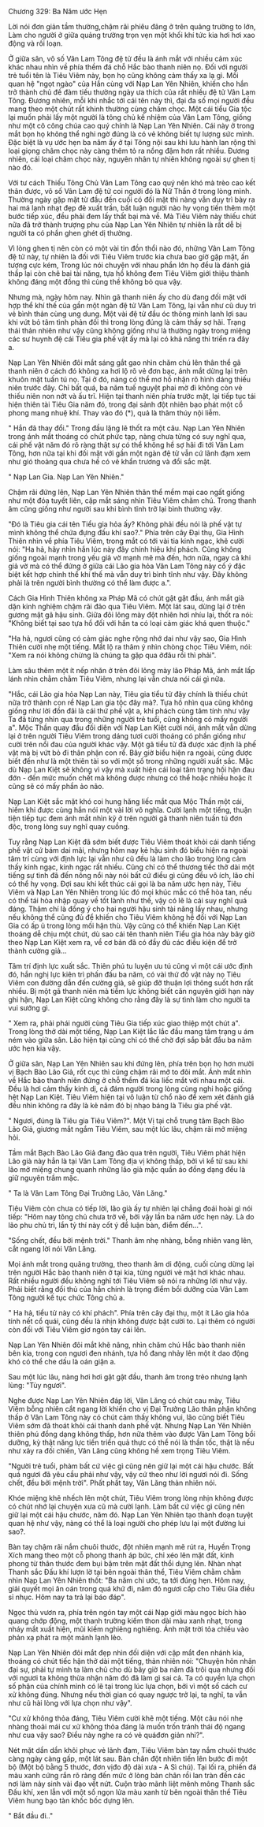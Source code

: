 




Chương 329: Ba Năm ước Hẹn


Lời nói đơn giản tầm thường,chậm rãi phiêu đãng ở trên quảng trường to lớn, Làm cho người ở giữa quảng trường trọn vẹn một khối khí tức kia hơi hơi xao động và rối loạn.

Ở giữa sân, vô số Vân Lam Tông đệ tử đều là ánh mắt với nhiều cảm xúc khác nhau nhìn về phía thềm đá chỗ Hắc bào thanh niên nọ. Đối với người trẻ tuổi tên là Tiêu Viêm này, bọn họ cũng không cảm thấy xa lạ gì. Mối quan hệ "ngọt ngào" của Hắn cùng với Nạp Lan Yên Nhiên, khiến cho hắn trở thành chủ đề đàm tiếu thường ngày ưa thích của rất nhiều đệ tử Vân Lam Tông. Đương nhiên, mỗi khi nhắc tới cái tên này thì, đại đa số mọi người đều mang theo một chút rất khinh thường cùng châm chọc. Một cái tiểu Gia tộc lại muốn phải lấy một người là tông chủ kế nhiệm của Vân Lam Tông, giống như một cô công chúa cao quý chính là Nạp Lan Yên Nhiên. Cái này ở trong mắt bọn họ không thể nghi ngờ đúng là có vẻ không biết tự lượng sức mình. Đặc biệt là vụ ước hẹn ba năm ấy ở tại Tông nội sau khi lưu hành lan rộng thì loại giọng châm chọc này càng thêm tỏ ra nồng đậm hơn rất nhiều. Đương nhiên, cái loại châm chọc này, nguyên nhân tự nhiên không ngoài sự ghen tị nào đó.

Với tư cách Thiếu Tông Chủ Vân Lam Tông cao quý nên khó mà trèo cao kết thân được, vô số Vân Lam đệ tử coi người đó là Nữ Thần ở trong lòng mình. Thường ngày gặp mặt từ đầu đến cuối có đối mặt thì nàng vẫn duy trì bày ra hai má lạnh nhạt đẹp đẽ xuất trần, bất luận người nào hy vọng tiến thêm một bước tiếp xúc, đều phải đem lấy thất bại mà về. Mà Tiêu Viêm này thiếu chút nữa đã trở thành trượng phu của Nạp Lan Yên Nhiên tự nhiên là rất dễ bị người ta có phần ghen ghét dị thường.

Vì lòng ghen tị nên còn có một vài tin đồn thổi nào đó, những Vân Lam Tông đệ tử này, tự nhiên là đối với Tiêu Viêm trước kia chưa bao giờ gặp mặt, ấn tượng cực kém, Trong lúc nói chuyện với nhau phần lớn họ đều là đánh giá thấp lại còn chê bai tài năng, tựa hồ không đem Tiêu Viêm giới thiệu thành không đáng một đồng thì cùng thề không bỏ qua vậy.

Nhưng mà, ngày hôm nay. Nhìn gã thanh niên ấy cho dù đang đối mặt với hợp thể khí thế của gần một ngàn đệ tử Vân Lam Tông, lại vẫn như cũ duy trì vẻ bình thản cùng ung dung. Một vài đệ tử đầu óc thông minh lanh lợi sau khi vứt bỏ tâm tình phản đối thì trong lòng đúng là cảm thấy sợ hãi. Trạng thái thản nhiên như vậy cũng không giống như là thường ngày trong miệng các sư huynh đệ cái Tiêu gia phế vật ấy mà lại có khả năng thi triển ra đây a.

Nạp Lan Yên Nhiên đôi mắt sáng gắt gao nhìn chăm chú lên thân thể gã thanh niên ở cách đó không xa hơi lộ rõ vẻ đơn bạc, ánh mắt dừng lại trên khuôn mặt tuấn tú nọ. Tại ở đó, nàng có thể mơ hồ nhận rõ hình dáng thiếu niên trước đây. Chỉ bất quá, ba năm tuế nguyệt phai mờ đi không còn vẻ thiếu niên non nớt và ấu trĩ. Hiện tại thanh niên phía trước mặt, lại tiếp tục tái hiện thiên tài Tiêu Gia năm đó, trong đại sảnh đột nhiên bạo phát một cổ phong mang nhuệ khí. Thay vào đó (*), quả là thâm thúy nội liễm.

" Hắn đã thay đổi." Trong đầu lặng lẽ thốt ra một câu. Nạp Lan Yên Nhiên trong ánh mắt thoáng có chút phức tạp, nàng chưa từng có suy nghĩ qua, cái phế vật năm đó rõ ràng thật sự có thể không hề sợ hãi đi tới Vân Lam Tông, hơn nữa tại khi đối mặt với gần một ngàn đệ tử vẫn cứ lãnh đạm xem như gió thoảng qua chưa hề có vẻ khẩn trương và đổi sắc mặt.

" Nạp Lan Gia. Nạp Lan Yên Nhiên."

Chậm rãi đứng lên, Nạp Lan Yên Nhiên thân thể mềm mại cao ngất giống như một đóa tuyết liên, cặp mắt sáng nhìn Tiêu Viêm chăm chú. Trong thanh âm cũng giống như người sau khi bình tĩnh trở lại bình thường vậy.

"Đó là Tiêu gia cái tên Tiểu gia hỏa ấy? Không phải đều nói là phế vật tự mình không thể chứa đựng đấu khí sao?." Phía trên cây Đại thụ, Gia Hình Thiên nhìn về phía Tiêu Viêm, trong mắt có tới vài tia kinh ngạc, khẽ cười nói: "Ha hả, hãy nhìn hắn lúc này đây chính hiệu khí phách. Cũng không giống ngoài mạnh trong yếu giả vờ mạnh mẽ mà đến, hơn nữa, ngay cả khi giả vờ mà có thể đứng ở giữa cái Lão gia hỏa Vân Lam Tông này cố ý đặc biệt kết hợp chỉnh thể khí thế mà vẫn duy trì bình tĩnh như vậy. Đây không phải là trên người bình thường có thể làm được a.".

Cách Gia Hình Thiên không xa Pháp Mã có chút gật gật đầu, ánh mắt già dặn kinh nghiệm chậm rãi đảo qua Tiêu Viêm. Một lát sau, dừng lại ở trên gương mặt gã hậu sinh. Giữa đôi lông mày đột nhiên hơi nhíu lại, thốt ra nói: "Không biết tại sao tựa hồ đối với hắn ta có loại cảm giác khá quen thuộc."

"Ha hả, ngươi cũng có cảm giác nghe rộng nhớ dai như vậy sao, Gia Hình Thiên cười nhẹ một tiếng. Mắt lộ ra thâm ý nhìn chòng chọc Tiêu Viêm, nói: "Xem ra nói không chừng là chúng ta gặp qua ởđâu rồi thì phải".

Làm sâu thêm một ít nếp nhăn ở trên đôi lông mày lão Pháp Mã, ánh mắt lấp lánh nhìn chằm chằm Tiêu Viêm, nhưng lại vẫn chưa nói cái gì nữa.

"Hắc, cái Lão gia hỏa Nạp Lan này, Tiêu gia tiểu tử đây chính là thiếu chút nữa trở thành con rể Nạp Lan gia tộc đây mà?. Tựa hồ nhìn qua cũng không giống như lời đồn đãi là cái thứ phế vật a, khí phách cùng tâm tính như vậy Ta đã từng nhìn qua trong những người trẻ tuổi, cũng không có mấy người a". Mộc Thần quay đầu đối diện với Nạp Lan Kiệt cười nói, ánh mắt vẫn dừng lại ở trên người Tiêu Viêm trong dáng tươi cười thoáng có phần giống như cười trên nổi đau của người khác vậy. Một gã tiểu tử đã được xác định là phế vật mà bị vứt bỏ đi thân phận con rể. Bây giờ biểu hiện ra ngoài, cũng được biết đến như là một thiên tài so với một số trong những người xuất sắc. Mặc dù Nạp Lan Kiệt sẽ không vì vậy mà xuất hiện cái loại tâm trạng hối hận đau đớn - đến mức muốn chết mà không được nhưng có thể hoặc nhiều hoặc ít cũng sẽ có mấy phần ảo não.

Nạp Lan Kiệt sắc mặt khó coi hung hăng liếc mắt qua Mộc Thần một cái, hiếm khi được cùng hắn nói một vài lời vô nghĩa. Cười lạnh một tiếng, thuận tiện tiếp tục đem ánh mắt nhìn kỹ ở trên người gã thanh niên tuấn tú đơn độc, trong lòng suy nghĩ quay cuồng.

Tuy rằng Nạp Lan Kiệt đã sớm biết được Tiêu Viêm thoát khỏi cái danh tiếng phế vật cứ bám dai mãi, nhưng hôm nay kẻ hậu sinh đó biểu hiện ra ngoài tâm trí cùng với định lực lại vẫn như cũ đều là làm cho lão trong lòng cảm thấy kinh ngạc, kinh ngạc rất nhiều. Cũng chỉ có thể thương tiếc thở dài một tiếng sự tình đã đến nông nổi này nói bất cứ điều gì cũng đều vô ích, lão chỉ có thể hy vọng. Đợi sau khi kết thúc cái gọi là ba năm ước hẹn này, Tiêu Viêm và Nạp Lan Yên Nhiên trong lúc đó mọi khúc mắc có thể hòa tan, nếu có thể tái hòa nhập quay về tốt lành như thế, vậy có lẽ là cái suy nghĩ quá đáng. Thậm chí là đồng ý cho hai người hậu sinh tài năng lấy nhau, nhưng nếu không thể cũng đủ để khiến cho Tiêu Viêm không hề đối với Nạp Lan Gia có ấp ủ trong lòng mối hận thù. Vậy cũng có thể khiến Nạp Lan Kiệt thoáng dễ chịu một chút, dù sao cái tên thanh niên Tiểu gia hỏa này bây giờ theo Nạp Lan Kiệt xem ra, về cơ bản đã có đầy đủ các điều kiện để trở thành cường giả...

Tâm trí định lực xuất sắc. Thiên phú tu luyện ưu tú cũng vì một cái ước định đó, hắn nghị lực kiên trì phấn đấu ba năm, có vài thứ đồ vật này nọ Tiêu Viêm con đường dẫn đến cường giả, sẽ giúp đỡ thuận lợi thông suốt hơn rất nhiều. Bị một gã thanh niên mà tiềm lực không biết căn nguyên giới hạn này ghi hận, Nạp Lan Kiệt cũng không cho rằng đây là sự tình làm cho người ta vui sướng gì.

" Xem ra, phải phái người cùng Tiêu Gia tiếp xúc giao thiệp một chút a". Trong lòng thở dài một tiếng, Nạp Lan Kiệt lắc lắc đầu mang tâm trạng u ám ném vào giữa sân. Lão hiện tại cũng chỉ có thể chờ đợi sắp bắt đầu ba năm ước hẹn kia vậy.

Ở giữa sân, Nạp Lan Yên Nhiên sau khi đứng lên, phía trên bọn họ hơn mười vị Bạch Bào Lão Giả, rốt cục thì cũng chậm rãi mở to đôi mắt. Ánh mắt nhìn về Hắc bào thanh niên đứng ở chỗ thềm đá kia liếc mắt với nhau một cái. Đều là hơi cảm thấy kinh dị, cả đám người trong lòng cùng nghi hoặc giống hệt Nạp Lan Kiệt. Tiêu Viêm hiện tại vô luận từ chổ nào để xem xét đánh giá đều nhìn không ra đây là kẻ năm đó bị nhạo báng là Tiêu gia phế vật.

" Ngươi, đúng là Tiêu gia Tiêu Viêm?". Một Vị tại chỗ trung tâm Bạch Bào Lão Giả, giương mắt ngắm Tiêu Viêm, sau một lúc lâu, chậm rãi mở miệng hỏi.

Tầm mắt Bạch Bào Lão Giả đang đảo qua trên người, Tiêu Viêm phát hiện Lão già này hẳn là tại Vân Lam Tông địa vị không thấp, bởi vì kể từ sau khi lão mở miệng chung quanh những lão già mặc quần áo đồng dạng đều là giữ nguyên trầm mặc.

" Ta là Vân Lam Tông Đại Trưởng Lão, Vân Lăng."

Tiêu Viêm còn chưa có tiếp lời, lão già ấy tự nhiên lại chẳng đoái hoài gì nói tiếp: "Hôm nay tông chủ chưa trở về, bởi vậy lần ba năm ước hẹn này. Là do lão phu chủ trì, lần tỷ thí này cốt ý để luận bàn, điểm đến...".

"Sống chết, đều bởi mệnh trời." Thanh âm nhẹ nhàng, bỗng nhiên vang lên, cắt ngang lời nói Vân Lăng.

Mọi ánh mắt trong quãng trường, theo thanh âm di động, cuối cùng dừng lại trên người Hắc bào thanh niên ở tại kia, từng người vẻ mặt hơi khác nhau. Rất nhiều người đều không nghĩ tới Tiêu Viêm sẽ nói ra những lời như vậy. Phải biết rằng đối thủ của hắn chính là trọng điểm bồi dưỡng của Vân Lam Tông người kế tục chức Tông chủ a.

" Ha hả, tiểu tử này có khí phách". Phía trên cây đại thụ, một ít Lão gia hỏa tính nết cổ quái, cũng đều là nhịn không được bật cười to. Lại thêm có người còn đối với Tiêu Viêm giơ ngón tay cái lên.

Nạp Lan Yên Nhiên đôi mắt khẽ nâng, nhìn chăm chú Hắc bào thanh niên bên kia, trong con ngươi đen nhánh, tựa hồ đang nhảy lên một ít dao động khó có thể che dấu là oán giận a.

Sau một lúc lâu, nàng hơi hơi gật gật đầu, thanh âm trong trẻo nhưng lạnh lùng: "Tùy ngươi".

Nghe được Nạp Lan Yên Nhiên đáp lời, Vân Lăng có chút cau mày, Tiêu Viêm bỗng nhiên cắt ngang lời khiến cho vị Đại Trưởng Lão thân phận không thấp ở Vân Lam Tông này có chút cảm thấy không vui, lão cũng biết Tiêu Viêm sớm đã thoát khỏi cái thanh danh phế vật. Nhưng Nạp Lan Yên Nhiên thiên phú đồng dạng không thấp, hơn nữa thêm vào được Vân Lam Tông bồi dưỡng, kỳ thật năng lực tiến triển quả thực có thể nói là thần tốc, thật là nếu như xảy ra đối chiến, Vân Lăng cũng không hề xem trọng Tiêu Viêm.

"Người trẻ tuổi, phàm bất cứ việc gì cũng nên giữ lại một cái hậu chước. Bất quá ngươi đã yêu cầu phải như vậy, vậy cứ theo như lời ngươi nói đi. Sống chết, đều bởi mệnh trời". Phất phất tay, Vân Lăng thản nhiên nói.

Khóe miệng khẽ nhếch lên một chút, Tiêu Viêm trong lòng nhịn không được có chút nhớ lại chuyện xưa cũ mà cười lạnh. Làm bất cứ việc gì cũng nên giữ lại một cái hậu chước, năm đó. Nạp Lan Yên Nhiên tạo thành đoạn tuyệt quan hệ như vậy, nàng có thể là loại người cho phép lưu lại một đường lui sao?.

Bàn tay chậm rãi nắm chuôi thước, đột nhiên mạnh mẽ rút ra, Huyền Trọng Xích mang theo một cỗ phong thanh áp bức, chỉ xéo lên mặt đất, kình phong từ thân thước đem bụi bặm trên mặt đất thổi dựng lên. Nhàn nhạt Thanh sắc Đấu khí lượn lờ tại bên ngoài thân thể, Tiêu Viêm chằm chằm nhìn Nạp Lan Yên Nhiên thốt: "Ba năm chi ước, ta tới đúng hẹn. Hôm nay, giải quyết mọi ân oán trong quá khứ đi, năm đó ngươi cấp cho Tiêu Gia điều sỉ nhục. Hôm nay ta trả lại báo đáp".

Ngọc thủ vươn ra, phía trên ngón tay một cái Nạp giới màu ngọc bích hào quang chớp động, một thanh trường kiếm thon dài màu xanh nhạt, trong nháy mắt xuất hiện, mũi kiếm nghiêng nghiêng. Ánh mặt trời tỏa chiếu vào phản xạ phát ra một mảnh lạnh lẻo.

Nạp Lan Yên Nhiên đôi mắt đẹp nhìn đối diện với cặp mắt đen nhánh kia, thoáng có chút tiếc hận thở dài một tiếng, thản nhiên nói: "Chuyện hôn nhân đại sự, phải tự mình ta làm chủ cho dù bây giờ ba năm đã trôi qua nhưng đối với ngươi ta không thừa nhận năm đó đã làm gì sai cả. Ta có quyền lựa chọn số phận của chính mình có lẽ tại trong lúc lựa chọn, bởi vì một số cách cư xử không đúng. Nhưng nếu thời gian có quay ngược trở lại, ta nghĩ, ta vẫn như cũ hài lòng với lựa chọn như vậy".

"Cư xử không thỏa đáng, Tiêu Viêm cười khẽ một tiếng. Một câu nói nhẹ nhàng thoải mái cư xử không thỏa đáng là muốn trốn tránh thái độ ngang như cua vậy sao? Điều này nghe ra có vẻ quáđơn giản nhỉ?".

Nét mặt dần dần khôi phục vẻ lãnh đạm, Tiêu Viêm bàn tay nắm chuôi thước càng ngày càng gấp, một lát sau. Bàn chân đột nhiên tiến lên bước đi một bộ (Một bộ bằng 5 thước, đơn vịđo độ dài xưa - A Sì chú). Tại lối ra, phiến đá màu xanh cứng rắn rõ ràng đến mức ở lòng bàn chân rồi lan tràn đến các nơi làm nảy sinh vài đạo vết nứt. Cuộn trào mãnh liệt mênh mông Thanh sắc Đấu khí, xen lẫn với một số ngọn lửa màu xanh từ bên ngoài thân thể Tiêu Viêm hung bạo tàn khốc bốc dựng lên.

" Bắt đầu đi.."





